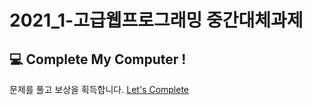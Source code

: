 # 2021_1-고급웹프로그래밍 중간대체과제

## :computer: Complete My Computer !

  문제를 풀고 보상을 획득합니다.
  [Let's Complete](https://seongukbaek.github.io/2021_Midterm_WEB/)
